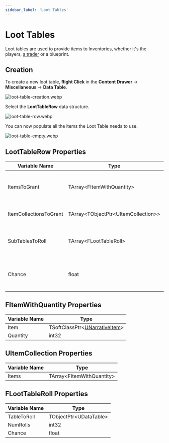 ```yaml
---
sidebar_label: 'Loot Tables'
---
```


# Loot Tables

Loot tables are used to provide items to Inventories, whether it's the players, [a trader](./looting) or a blueprint.

## Creation

To create a new loot table, **Right Click** in the **Content Drawer** -> **Miscellaneous** -> **Data Table**.

![loot-table-creation.webp](/img/inventory/loot-tables/loot-table-creation.webp)

Select the **LootTableRow** data structure.

![loot-table-row.webp](//img/inventory/loot-tables/loot-table-row.webp)

You can now populate all the items the Loot Table needs to use.

![loot-table-empty.webp](//img/inventory/loot-tables/loot-table-empty.webp)

## LootTableRow Properties

| Variable Name          | Type                                    | Description                                              |
|------------------------|-----------------------------------------|----------------------------------------------------------|
| ItemsToGrant           | TArray\<FItemWithQuantity\>             | The items to grant if this row is given to the inventory |
| ItemCollectionsToGrant | TArray\<TObjectPtr\<UItemCollection\>\> | Item collections to grant                                |
| SubTablesToRoll        | TArray\<FLootTableRoll\>                | Subloot tables that this loot table will roll            |
| Chance                 | float                                   | The chance this row will actually be given if selected   |

## FItemWithQuantity Properties

| Variable Name | Type                                       |
|---------------|--------------------------------------------|
| Item          | TSoftClassPtr\<[UNarrativeItem](./items)\> |
| Quantity      | int32                                      |

## UItemCollection Properties

| Variable Name | Type                        |
|---------------|-----------------------------|
| Items         | TArray\<FItemWithQuantity\> |

## FLootTableRoll Properties

| Variable Name | Type                     |
|---------------|--------------------------|
| TableToRoll   | TObjectPtr\<UDataTable\> |
| NumRolls      | int32                    |
| Chance        | float                    |
